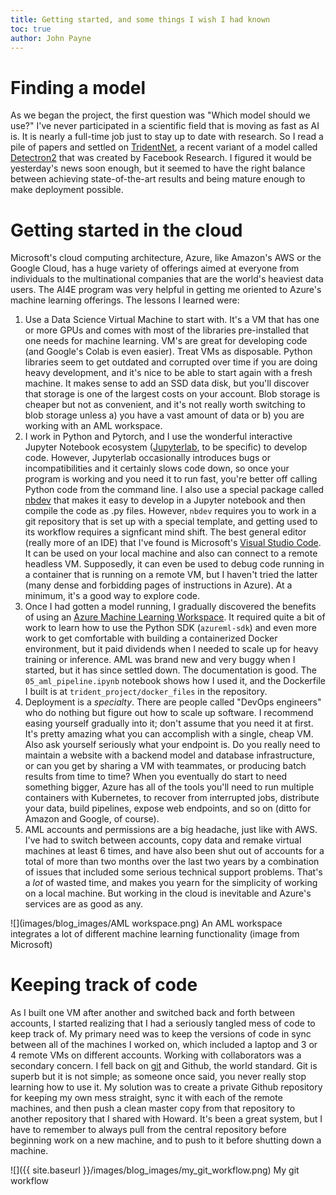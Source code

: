 ```yaml
---
title: Getting started, and some things I wish I had known
toc: true
author: John Payne
---
```



# Finding a model
As we began the project, the first question was "Which model should we use?"  I've never participated in a scientific field that is moving as fast as AI is.  It is nearly a full-time job just to stay up to date with research.  So I read a pile of papers and settled on [TridentNet](https://github.com/facebookresearch/detectron2/tree/master/projects/TridentNet/), a recent variant of a model called [Detectron2](https://github.com/facebookresearch/detectron2) that was created by Facebook Research.  I figured it would be yesterday's news soon enough, but it seemed to have the right balance between achieving state-of-the-art results and being mature enough to make deployment possible.  

# Getting started in the cloud
Microsoft's cloud computing architecture, Azure, like Amazon's AWS or the Google Cloud, has a huge variety of offerings aimed at everyone from individuals to the multinational companies that are the world's heaviest data users.  The AI4E program was very helpful in getting me oriented to Azure's machine learning offerings.  The lessons I learned were:
1. Use a Data Science Virtual Machine to start with.  It's a VM that has one or more GPUs and comes with most of the libraries pre-installed that one needs for machine learning.  VM's are great for developing code (and Google's Colab is even easier).  Treat VMs as disposable.  Python libraries seem to get outdated and corrupted over time if you are doing heavy development, and it's nice to be able to start again with a fresh machine.  It makes sense to add an SSD data disk, but you'll discover that storage is one of the largest costs on your account.  Blob storage is cheaper but not as convenient, and it's not really worth switching to blob storage unless a) you have a vast amount of data or b) you are working with an AML workspace.
2. I work in Python and Pytorch, and I use the wonderful interactive Jupyter Notebook ecosystem ([Jupyterlab](https://jupyterlab.readthedocs.io/en/stable/), to be specific) to develop code.  However, Jupyterlab occasionally introduces bugs or incompatibilities and it certainly slows code down, so once your program is working and you need it to run fast, you're better off calling Python code from the command line.  I also use a special package called [nbdev](https://nbdev.fast.ai) that makes it easy to develop in a Jupyter notebook and then compile the code as .py files.  However, `nbdev` requires you to work in a git repository that is set up with a special template, and getting used to its workflow requires a signficant mind shift.  The best general editor (really more of an IDE) that I've found is Microsoft's [Visual Studio Code](https://code.visualstudio.com/).   It can be used on your local machine and also can connect to a remote headless VM.  Supposedly, it can even be used to debug code running in a container that is running on a remote VM, but I haven't tried the latter (many dense and forbidding pages of instructions in Azure).  At a minimum, it's a good way to explore code.
3. Once I had gotten a model running, I gradually discovered the benefits of using an [Azure Machine Learning Workspace](https://docs.microsoft.com/en-us/azure/machine-learning/concept-workspace).  It required quite a bit of work to learn how to use the Python SDK (`azureml-sdk`) and even more work to get comfortable with building a containerized Docker environment, but it paid dividends when I needed to scale up for heavy training or inference.  AML was brand new and very buggy when I started, but it has since settled down.  The documentation is good.  The `05_aml_pipeline.ipynb` notebook shows how I used it, and the Dockerfile I built is at `trident_project/docker_files` in the repository.
4. Deployment is a _specialty_.  There are people called "DevOps engineers" who do nothing but figure out how to scale up software.  I recommend easing yourself gradually into it; don't assume that you need it at first.  It's pretty amazing what you can accomplish with a single, cheap VM.  Also ask yourself seriously what your endpoint is.  Do you really need to maintain a website with a backend model and database infrastructure, or can you get by sharing a VM with teammates, or producing batch results from time to time?  When you eventually do start to need something bigger, Azure has all of the tools you'll need to run multiple containers with Kubernetes, to recover from interrupted jobs, distribute your data, build pipelines, expose web endpoints, and so on (ditto for Amazon and Google, of course).
5. AML accounts and permissions are a big headache, just like with AWS.  I've had to switch between accounts, copy data and remake virtual machines at least 6 times, and have also been shut out of accounts for a total of more than two months over the last two years by a combination of issues that included some serious technical support problems.  That's a _lot_ of wasted time, and makes you yearn for the simplicity of working on a local machine.  But working in the cloud is inevitable and Azure's services are as good as any.

![](images/blog_images/AML workspace.png)
An AML workspace integrates a lot of different machine learning functionality (image from Microsoft)

# Keeping track of code
As I built one VM after another and switched back and forth between accounts, I started realizing that I had a seriously tangled mess of code to keep track of.  My primary need was to keep the versions of code in sync between all of the machines I worked on, which included a laptop and 3 or 4 remote VMs on different accounts.  Working with collaborators was a secondary concern.  I fell back on [git](https://git-scm.com/) and Github, the world standard.  Git is superb but it is not simple; as someone once said, you never really stop learning how to use it.  My solution was to create a private Github repository for keeping my own mess straight, sync it with each of the remote machines, and then push a clean master copy from that repository to another repository that I shared with Howard.  It's been a great system, but I have to remember to always pull from the central repository before beginning work on a new machine, and to push to it before shutting down a machine.

![]({{ site.baseurl }}/images/blog_images/my_git_workflow.png)
My git workflow

